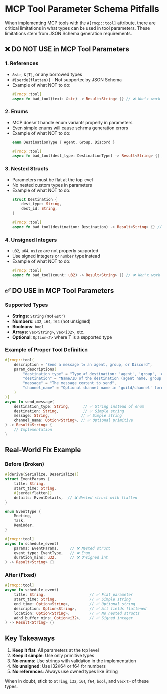 # MCP Tool Parameter Schema Pitfalls

When implementing MCP tools with the `#[rmcp::tool]` attribute, there are critical limitations in what types can be used in tool parameters. These limitations stem from JSON Schema generation requirements.

## ❌ DO NOT USE in MCP Tool Parameters

### 1. References
- `&str`, `&[T]`, or any borrowed types
- `#[serde(flatten)]` - Not supported by JSON Schema
- Example of what NOT to do:
  ```rust
  #[rmcp::tool]
  async fn bad_tool(text: &str) -> Result<String> {} // ❌ Won't work
  ```

### 2. Enums
- MCP doesn't handle enum variants properly in parameters
- Even simple enums will cause schema generation errors
- Example of what NOT to do:
  ```rust
  enum DestinationType { Agent, Group, Discord }
  
  #[rmcp::tool]
  async fn bad_tool(dest_type: DestinationType) -> Result<String> {} // ❌ Won't work
  ```

### 3. Nested Structs
- Parameters must be flat at the top level
- No nested custom types in parameters
- Example of what NOT to do:
  ```rust
  struct Destination {
      dest_type: String,
      dest_id: String,
  }
  
  #[rmcp::tool]
  async fn bad_tool(destination: Destination) -> Result<String> {} // ❌ Won't work
  ```

### 4. Unsigned Integers
- `u32`, `u64`, `usize` are not properly supported
- Use signed integers or `number` type instead
- Example of what NOT to do:
  ```rust
  #[rmcp::tool]
  async fn bad_tool(count: u32) -> Result<String> {} // ❌ Won't work
  ```

## ✅ DO USE in MCP Tool Parameters

### Supported Types
- **Strings**: `String` (not `&str`)
- **Numbers**: `i32`, `i64`, `f64` (not unsigned)
- **Booleans**: `bool`
- **Arrays**: `Vec<String>`, `Vec<i32>`, etc.
- **Optional**: `Option<T>` where T is a supported type

### Example of Proper Tool Definition
```rust
#[rmcp::tool(
    description = "Send a message to an agent, group, or Discord",
    param_descriptions(
        "destination_type" = "Type of destination: 'agent', 'group', 'discord_channel', or 'discord_dm'",
        "destination" = "Name/ID of the destination (agent name, group name, channel ID, or user ID)",
        "message" = "The message content to send",
        "channel_name" = "Optional channel name in 'guild/channel' format (for discord_channel only)"
    )
)]
async fn send_message(
    destination_type: String,      // ✅ String instead of enum
    destination: String,           // ✅ Simple string
    message: String,              // ✅ Simple string
    channel_name: Option<String>, // ✅ Optional primitive
) -> Result<String> {
    // Implementation
}
```

## Real-World Fix Example

### Before (Broken)
```rust
#[derive(Serialize, Deserialize)]
struct EventParams {
    title: String,
    start_time: String,
    #[serde(flatten)]
    details: EventDetails,  // ❌ Nested struct with flatten
}

enum EventType {
    Meeting,
    Task,
    Reminder,
}

#[rmcp::tool]
async fn schedule_event(
    params: EventParams,     // ❌ Nested struct
    event_type: EventType,   // ❌ Enum
    duration_mins: u32,      // ❌ Unsigned int
) -> Result<String> {}
```

### After (Fixed)
```rust
#[rmcp::tool]
async fn schedule_event(
    title: String,                    // ✅ Flat parameter
    start_time: String,               // ✅ Simple string
    end_time: Option<String>,         // ✅ Optional string
    description: Option<String>,      // ✅ All fields flattened
    location: Option<String>,         // ✅ No nested structs
    adhd_buffer_mins: Option<i32>,    // ✅ Signed integer
) -> Result<String> {}
```

## Key Takeaways

1. **Keep it flat**: All parameters at the top level
2. **Keep it simple**: Use only primitive types
3. **No enums**: Use strings with validation in the implementation
4. **No unsigned**: Use i32/i64 or f64 for numbers
5. **No references**: Always use owned types like String

When in doubt, stick to `String`, `i32`, `i64`, `f64`, `bool`, and `Vec<T>` of these types.